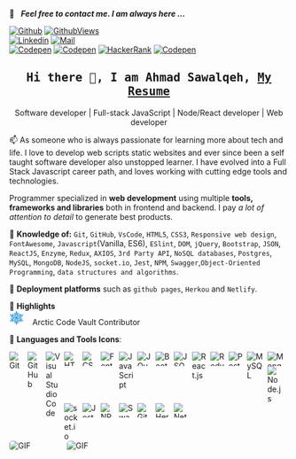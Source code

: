 <!--
**Ahmad-Sawalqeh/Ahmad-Sawalqeh** is a ✨ _special_ ✨ repository because its `README.md` (this file) appears on your GitHub profile.

Here are some ideas to get you started:

- 🔭 I’m currently working on ...
- 🌱 I’m currently learning ...
- 👯 I’m looking to collaborate on ...
- 🤔 I’m looking for help with ...
- 💬 Ask me about ...
- 📫 How to reach me: ...
- 😄 Pronouns: ...
- ⚡ Fun fact: ...
-->
📩 &nbsp; ***Feel free to contact me. I am always here ...***

[![Github](https://img.shields.io/github/followers/Ahmad-Sawalqeh?label=Follow&style=social)](https://github.com/Ahmad-Sawalqeh)
[![GithubViews](https://api.freemotion-llc.com/api/github/v1/profile-views?username=Ahmad-Sawalqeh)](https://github.com/Ahmad-Sawalqeh)
<br>
[![Linkedin](https://img.shields.io/badge/LinkedIn-Ahmad%20Sawalqeh-blue?logo=Linkedin&logoColor=blue&labelColor=black)](https://www.linkedin.com/in/ahmad-alsawalqeh/)
[![Mail](https://img.shields.io/badge/Hotmail-sawalqa_jo@hotmail.com-blue?logo=Gmail&logoColor=blue&labelColor=black)](mailto:sawalqa_jo@hotmail.com)
<br>
[![Codepen](https://img.shields.io/badge/Codepen-Ahmad%20Sawalqeh-gray?logo=codepen&logoColor=white&labelColor=black)](https://codepen.io/AhmadSawalqeh)
[![Codepen](https://img.shields.io/badge/Codesandbox-Ahmad%20Sawalqeh-gray?logo=codesandbox&logoColor=white&labelColor=black)](https://codesandbox.io/u/Ahmad-Sawalqeh)
[![HackerRank](https://img.shields.io/badge/HackerRank-sawalqa_jo-brightgreen?logo=HackerRank&logoColor=Green&labelColor=black)](https://www.hackerrank.com/sawalqa_jo)
[![Codepen](https://img.shields.io/badge/Codewars-Ahmad%20Sawalqeh-maroon?logo=codewars&logoColor=maroon&labelColor=black)](https://www.codewars.com/users/Ahmad-Sawalqeh)
<!-- [![HitCount](http://hits.dwyl.com/Ahmad-Sawalqeh/Ahmad-Sawalqeh.svg)](http://hits.dwyl.com/Ahmad-Sawalqeh/Ahmad-Sawalqeh) -->

<h2 align='center'><samp><strong>Hi there 👋, I am Ahmad Sawalqeh, <a href="https://ahmad-sawalqeh.github.io/my_resume/" target="_blank">My Resume</a></strong></samp></h2>
<p align='center'>Software developer | Full-stack JavaScript | Node/React developer | Web developer</p>

<p align='left'> 📫 As someone who is always passionate for learning more about tech and life. I love to develop web scripts static websites and ever since been a self taught software developer also unstopped learner. I have evolved into a Full Stack Javascript career path, and loves working with cutting edge tools and technologies.</p>

Programmer specialized in **web development** using multiple **tools, frameworks and libraries** both in frontend and backend. I pay *a lot of attention to detail* to generate best products.

💬 **Knowledge of:** `Git`, `GitHub`, `VsCode`, `HTML5`, `CSS3`, `Responsive web design`, `FontAwesome`, `Javascript`(Vanilla, ES6), `ESlint`, `DOM`, `jQuery`, `Bootstrap`, `JSON`,
 `ReactJS`, `Enzyme`, `Redux`, `AXIOS`, `3rd Party API`, `NoSQL databases`, `Postgres`, `MySQL`, `MongoDB`, `NodeJS`, `socket.io`, `Jest`, `NPM`, `Swagger`,`Object-Oriented Programming`, `data structures and algorithms`.

💬 **Deployment platforms** such as `github pages`, `Herkou` and `Netlify`.

💬 **Highlights** <br>
<img src='https://raw.githubusercontent.com/acervenky/animated-github-badges/master/assets/acbadge.gif' width='26' height='26'>&nbsp;&nbsp;&nbsp;&nbsp;<span>Arctic Code Vault Contributor</span>

💬 **Languages and Tools Icons**:
<p>
<img align="left" style="margin-right: 7px" alt="Git" width="26px" src="https://cdn.worldvectorlogo.com/logos/git-icon.svg" />
<img align="left" style="margin-right: 7px" alt="GitHub" width="26px" src="https://cdn.worldvectorlogo.com/logos/github-1.svg" />
<img align="left" style="margin-right: 7px" alt="Visual Studio Code" width="26px" src="https://cdn.worldvectorlogo.com/logos/visual-studio-code-1.svg" />
<img align="left" style="margin-right: 7px" alt="HTML5" width="26px" height="26px" src="https://cdn.worldvectorlogo.com/logos/html5.svg" />
<img align="left" style="margin-right: 7px" alt="CSS3" width="26px" height="26px" src="https://cdn.worldvectorlogo.com/logos/css-5.svg" />
<img align="left" style="margin-right: 7px" alt="FontAwesome" width="26px" height="26px" src="https://cdn.worldvectorlogo.com/logos/fontawesome-1.svg" />
<img align="left" style="margin-right: 7px" alt="JavaScript" width="26px" src="https://cdn.worldvectorlogo.com/logos/javascript.svg" />
<img align="left" style="margin-right: 7px" alt="JQuery" width="26px" height="26px" src="https://cdn3.iconfinder.com/data/icons/popular-services-brands/512/jquery-512.png" />
<img align="left" style="margin-right: 7px" alt="Bootstrap" width="26px" height="26px" src="https://cdn.worldvectorlogo.com/logos/bootstrap-4.svg" />
<img align="left" style="margin-right: 7px" alt="JSON" width="26px" height="26px" src="https://cdn.worldvectorlogo.com/logos/json.svg" />
<img align="left" style="margin-right: 7px" alt="React.js" width="26px" src="https://www.vectorlogo.zone/logos/reactjs/reactjs-icon.svg" />
<img align="left" style="margin-right: 7px" alt="Redux" width="26px" height="26px" src="https://cdn.worldvectorlogo.com/logos/redux.svg" />
<img align="left" style="margin-right: 7px" alt="PostgreSQL" width="26px" height="26px" src="https://cdn.worldvectorlogo.com/logos/postgresql.svg" />
<img align="left" style="margin-right: 7px" alt="MySQL" width="30px" src="https://cdn.worldvectorlogo.com/logos/mysql-7.svg" />
<img align="left" style="margin-right: 7px" alt="MongoDB" width="30px" height="26px" src="https://developer.asustor.com/uploadIcons/0020_999_1579584903_MongoDB_256.png" />
<!-- <img align="left" style="margin-right: 7px" alt="Node.js" width="26px" src="https://raw.githubusercontent.com/github/explore/80688e429a7d4ef2fca1e82350fe8e3517d3494d/topics/nodejs/nodejs.png" /> -->
<img align="left" style="margin-right: 7px" alt="Node.js" width="26px" src="https://image.winudf.com/v2/image1/Y29tLnNreWFwcGVyLmxlYXJubm9kZWpzX2ljb25fMTU1ODM1NzY4M18wMzI/icon.png?w=170&fakeurl=1" />
<img align="left" style="margin-right: 7px" alt="socket.io" width="26px" src="https://upload.wikimedia.org/wikipedia/commons/thumb/9/96/Socket-io.svg/1024px-Socket-io.svg.png" />
<img align="left" style="margin-right: 7px" alt="Jest" width="26px" height="26px" src="https://cdn.worldvectorlogo.com/logos/jest-0.svg" />
<br>
<br>
<img align="left" style="margin-right: 7px" alt="NPM" width="26px" height="26px" src="https://cdn.freebiesupply.com/logos/thumbs/2x/npm-logo.png" />
<img align="left" style="margin-right: 7px" alt="SwaggerHub" width="26px" height="26px" src="https://miro.medium.com/max/720/0*ouOwqU23IiOAJf5v.jpg" />
<img align="left" style="margin-right: 7px" alt="Github Pages" width="26px" height="26px" src="https://techcrunch.com/wp-content/uploads/2010/07/github-logo.png?w=512" />
<img align="left" style="margin-right: 7px" alt="Heroku" width="26px" height="26px" src="https://cdn.iconscout.com/icon/free/png-512/heroku-5-569467.png" />
<img align="left" style="margin-right: 7px" alt="Netlify" width="26px" height="26px" src="https://seeklogo.com/images/N/netlify-logo-758722CDF4-seeklogo.com.png" />
</p>
<br>
<br>
<!-- https://github.com/anuraghazra/github-readme-stats -->
<!-- <p>
<img align="left" alt="Ahmad-Sawalqeh's Github Stats" src="https://github-readme-stats.vercel.app/api?username=Ahmad-Sawalqeh&show_icons=true&hide_border=true" />
</p> -->
<p>
<img align="right" style="border-radius: 5px" alt="GIF" width="400px" height="240px" src="https://miro.medium.com/max/875/1*Urc28sbnORGOW5oyohQ06g.gif" />

<!-- [![Contribution Stats](https://github-contribution-stats.vercel.app/api/?username=Ahmad-Sawalqeh)](https://github.com/Ahmad-Sawalqeh/github-contribution-stats/) -->
<img align="left" style="border-radius: 5px" alt="GIF" src="https://github-contribution-stats.vercel.app/api/?username=Ahmad-Sawalqeh" />
</p>
